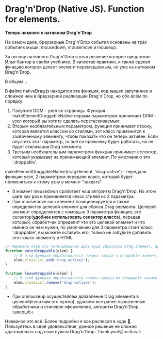 # Drag'n'Drop (Native JS). Function for elements.

**Теперь немного о нативном Drag'n'Drop**

На самом деле, браузерные Drag'n'Drop события основаны на трёх событиях мыши: mousedown, mousemove и mouseup.

За основу нативного Drag'n'Drop я взял решение которое предложил Илья Кантор в своём учебнике. В качестве практики, я также сделал функцию котороя делает элемент перемещаемым, но уже на нативном Drag'n'Drop.

В общем...

В файле nativeDrag.js находится эта функция, код вышел запутаннее и сложнее чем в браузерной реализации Drag'n'Drop, но обо всём по порядку:

1.  Получите DOM - узел со страницы. Функция makeElementDraggableNative первым параметром принимает DOM - узел который вы хотите сделать перетаскиваемым.
2.  Вторым необязательным параметром, функция принимает строку, которая является классом со стилями, эот класс применится к захваченному элементу, чтобы показать что он теперь активен. Если опустить этот параметр, то всё по прежнему будет работать, но не будет стилизации Drag элемента.
3.  Третьим необязательным параметром функция принимает селектор, который указывает на принимающий элемент. По умолчанию это '.droppable'.

makeElementDraggableNative(dragElement, 'drag-active') - передали функции узел, 2 параметром передали класс, который будет применяться к этому узлу в момент "захвата".

* В момент mousedown сработает наш алгоритм Drag'n'Drop. На этом шаге как раз и применяется класс стилей из 2 параметра.
* При mousemove наш элемент позиционируется и также определяется целевой элемент для сброса Drag элемента. Целевой элемент определяется с помощью 3 параметра функции, это селектор(**удобнее использовать селектор класса**), передав который, обработчик определит что это целевой элемент и что именно он нам нужен, по умолчанию для 3 параметра стоит класс '.droppable', вы можете оставить его, только не забудьте добавить этот класс элементу в HTML.

```js
// Параметр elem это потенциальная цель куда сбросится Drag элемент, аргумент передаётся автоматически
function enterDroppable(elem) {
    // В этой функции обрабатывается логика захода в droppable элемент, можем добавить ещё какие-то стили и тд.
    elem.classList.add('drop-active2');
}
    
function leaveDroppable(elem) {
    // В этой функции обрабатывается логика выхода из droppable элемента, удаляем всё то, что добавили при заходе, в enterDroppable.
    elem.classList.remove('drop-active2');
}
```

* При onmouseup осуществляем добавление Drag элемента в целевой(если нам это нужно), удаляем все ранее назначенные обработчики и стилевое оформление, алгоритм Drag'n'Drop завершён.

Наверное это всё. Более подробно я всё расписал в коде :pencil:. Пользуйтесь в своё удовольствие, данное решение не сложно адаптировать под свои нужны Drag'n'Drop. Thank you!:wink::octocat: